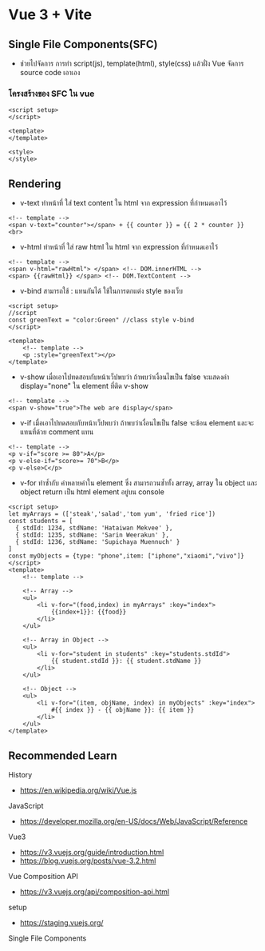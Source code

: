 # Vue 3 + Vite

## Single File Components(SFC)

- ช่วยไปจัดการ การทำ script(js), template(html), style(css) แล้วฝั่ง Vue จัดการ source code เอาเอง

### โครงสร้างของ SFC ใน vue
```vue
<script setup>
</script>

<template>
</template>

<style>
</style>
```

## Rendering
- v-text
ทำหน้าที่ ใส่ text content ใน html จาก expression ที่กำหนดเอาไว้
```vue
<!-- template -->
<span v-text="counter"></span> + {{ counter }} = {{ 2 * counter }} <br>
```

- v-html
ทำหน้าที่ ใส่ raw html ใน html จาก expression ที่กำหนดเอาไว้
```vue
<!-- template -->
<span v-html="rawHtml"> </span> <!-- DOM.innerHTML -->
<span> {{rawHtml}} </span> <!-- DOM.TextContent -->
```

- v-bind
สามารถใช้ : แทนกันได้ ใช้ในการตกแต่ง style ของเว็บ
```vue
<script setup>
//script
const greenText = "color:Green" //class style v-bind
</script>

<template>
    <!-- template -->
    <p :style="greenText"></p>
</template>
```

- v-show
เมื่อเอาไปทดสอบกับหน้าเว็ปพบว่า ถ้าพบว่าเงื่อนไขเป็น false จะแสดงค่า display="none" ใน element ที่ติด v-show
```vue
<!-- template -->
<span v-show="true">The web are display</span>
```

- v-if
เมื่อเอาไปทดสอบกับหน้าเว็ปพบว่า ถ้าพบว่าเงื่อนไขเป็น false จะซ้อน element และจะแทนที่ด้วย comment แทน
```vue
<!-- template -->
<p v-if="score >= 80">A</p>
<p v-else-if="score>= 70">B</p>
<p v-else>C</p>
```

- v-for
ทำซ้ำกับ ค่าหลายค่าใน element ซึ่ง สามารถวนซ้ำทั้ง array, array ใน object และ object return เป็น html element อยู่บน console
```vue
<script setup>
let myArrays = (['steak','salad','tom yum', 'fried rice'])
const students = [
  { stdId: 1234, stdName: 'Hataiwan Mekvee' },
  { stdId: 1235, stdName: 'Sarin Weerakun' },
  { stdId: 1236, stdName: 'Supichaya Muennuch' }
]
const myObjects = {type: "phone",item: ["iphone","xiaomi","vivo"]}
</script>
<template>
    <!-- template -->

    <!-- Array -->
    <ul>
        <li v-for="(food,index) in myArrays" :key="index">
            {{index+1}}: {{food}}
        </li>
    </ul>

    <!-- Array in Object -->
    <ul>
        <li v-for="student in students" :key="students.stdId">
            {{ student.stdId }}: {{ student.stdName }}
        </li>
    </ul>

    <!-- Object -->
    <ul>
        <li v-for="(item, objName, index) in myObjects" :key="index">
            #{{ index }} - {{ objName }}: {{ item }}
        </li>
    </ul>
</template>

```

## Recommended Learn

History
- https://en.wikipedia.org/wiki/Vue.js

JavaScript
- https://developer.mozilla.org/en-US/docs/Web/JavaScript/Reference

Vue3
- https://v3.vuejs.org/guide/introduction.html
- https://blog.vuejs.org/posts/vue-3.2.html

Vue Composition API
- https://v3.vuejs.org/api/composition-api.html

setup
- https://staging.vuejs.org/

Single File Components <script setup>
- https://v3.vuejs.org/api/sfc-script-setup.html

Vue Devtools
- https://devtools.vuejs.org/guide/installation.html

ViteBuild Tool
- https://vitejs.dev/

Pinia store library for Vue
- https://pinia.vuejs.org/introduction.html

CSS Framework
- https://tailwindcss.com/
- https://getbootstrap.com/

Images
- https://unsplash.com/

Icons
- https://material.io/resources/icons/?style=baseline
- https://iconmonstr.com/iconicfont/

Colors
- https://coolors.co/